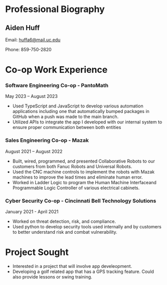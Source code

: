 # **Professional Biography**

## Aiden Huff
Email: huffa6@mail.uc.edu

Phone: 859-750-2820

# Co-op Work Experience
### Software Engineering Co-op - PantoMath
May 2023 – August 2023
- Used TypeScript and JavaScript to develop various automation applications including one that automatically bumped packages in GitHub when a push was made to the main branch.
- Utilized APIs to integrate the app I developed with our internal system to ensure proper communication between both entities

### Sales Engineering Co-op - Mazak
August 2021 – August 2022
- Built, wired, programmed, and presented Collaborative Robots to our customers from both Fanuc Robots and Universal Robots.
- Used the CNC machine controls to implement the robots with Mazak machines to improve the lead times and eliminate human error.
- Worked in Ladder Logic to program the Human Machine Interfaceand Programmable Logic Controller of various electrical cabinets.

### Cyber Security Co-op - Cincinnati Bell Technology Solutions
January 2021 - April 2021
- Worked on threat detection, risk, and compliance.
- Used python to develop security tools used internally and by customers to better understand risk and combat vulnerability.

# Project Sought
- Interested in a project that will involve app develeopment.
- Developing a golf related app that has a GPS tracking feature. Could also provide lessons or swing training.